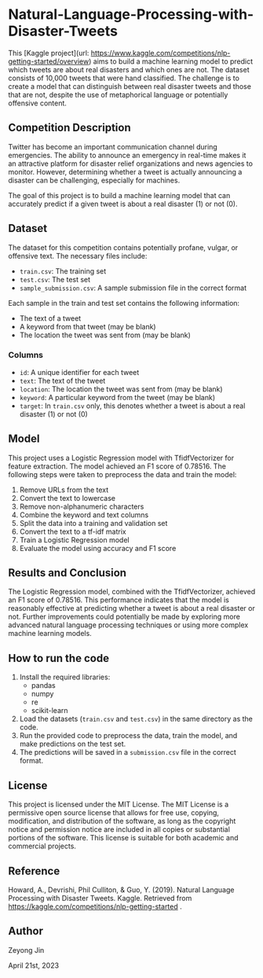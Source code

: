 # Natural-Language-Processing-with-Disaster-Tweets

This [Kaggle project](url: https://www.kaggle.com/competitions/nlp-getting-started/overview) aims to build a machine learning model to predict which tweets are about real disasters and which ones are not. The dataset consists of 10,000 tweets that were hand classified. The challenge is to create a model that can distinguish between real disaster tweets and those that are not, despite the use of metaphorical language or potentially offensive content.

## Competition Description

Twitter has become an important communication channel during emergencies. The ability to announce an emergency in real-time makes it an attractive platform for disaster relief organizations and news agencies to monitor. However, determining whether a tweet is actually announcing a disaster can be challenging, especially for machines.

The goal of this project is to build a machine learning model that can accurately predict if a given tweet is about a real disaster (1) or not (0).

## Dataset

The dataset for this competition contains potentially profane, vulgar, or offensive text. The necessary files include:

- `train.csv`: The training set
- `test.csv`: The test set
- `sample_submission.csv`: A sample submission file in the correct format

Each sample in the train and test set contains the following information:
- The text of a tweet
- A keyword from that tweet (may be blank)
- The location the tweet was sent from (may be blank)

### Columns

- `id`: A unique identifier for each tweet
- `text`: The text of the tweet
- `location`: The location the tweet was sent from (may be blank)
- `keyword`: A particular keyword from the tweet (may be blank)
- `target`: In `train.csv` only, this denotes whether a tweet is about a real disaster (1) or not (0)

## Model

This project uses a Logistic Regression model with TfidfVectorizer for feature extraction. The model achieved an F1 score of 0.78516. The following steps were taken to preprocess the data and train the model:

1. Remove URLs from the text
2. Convert the text to lowercase
3. Remove non-alphanumeric characters
4. Combine the keyword and text columns
5. Split the data into a training and validation set
6. Convert the text to a tf-idf matrix
7. Train a Logistic Regression model
8. Evaluate the model using accuracy and F1 score

## Results and Conclusion

The Logistic Regression model, combined with the TfidfVectorizer, achieved an F1 score of 0.78516. This performance indicates that the model is reasonably effective at predicting whether a tweet is about a real disaster or not. Further improvements could potentially be made by exploring more advanced natural language processing techniques or using more complex machine learning models.

## How to run the code

1. Install the required libraries:
   - pandas
   - numpy
   - re
   - scikit-learn
2. Load the datasets (`train.csv` and `test.csv`) in the same directory as the code.
3. Run the provided code to preprocess the data, train the model, and make predictions on the test set.
4. The predictions will be saved in a `submission.csv` file in the correct format.

## License

This project is licensed under the MIT License. The MIT License is a permissive open source license that allows for free use, copying, modification, and distribution of the software, as long as the copyright notice and permission notice are included in all copies or substantial portions of the software. This license is suitable for both academic and commercial projects.

## Reference

Howard, A., Devrishi, Phil Culliton, & Guo, Y. (2019). Natural Language Processing with Disaster Tweets. Kaggle. Retrieved from https://kaggle.com/competitions/nlp-getting-started .

## Author

Zeyong Jin

April 21st, 2023


